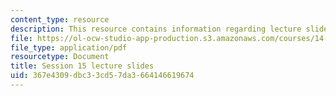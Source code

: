 ```yaml
---
content_type: resource
description: This resource contains information regarding lecture slide 15.
file: https://ol-ocw-studio-app-production.s3.amazonaws.com/courses/14-581-international-economics-i-spring-2013/367e4309dbc33cd57da3664146619674_MIT14_581S13_Lecslides15.pdf
file_type: application/pdf
resourcetype: Document
title: Session 15 lecture slides
uid: 367e4309-dbc3-3cd5-7da3-664146619674
---
```

